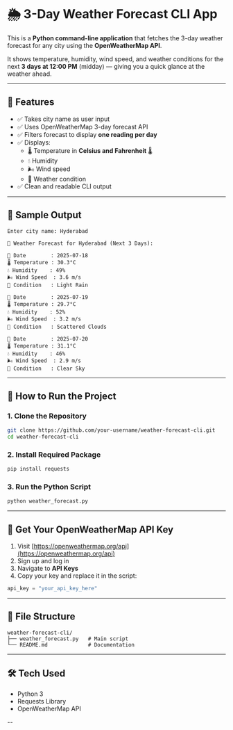 # 🌦️ 3-Day Weather Forecast CLI App

This is a **Python command-line application** that fetches the 3-day weather forecast for any city using the **OpenWeatherMap API**.

It shows temperature, humidity, wind speed, and weather conditions for the next **3 days at 12:00 PM** (midday) — giving you a quick glance at the weather ahead.

---

## 📌 Features

- ✅ Takes city name as user input  
- ✅ Uses OpenWeatherMap 3-day forecast API  
- ✅ Filters forecast to display **one reading per day**  
- ✅ Displays:
  - 🌡️ Temperature in **Celsius and Fahrenheit** 🌡️
  - 💧 Humidity
  - 🌬️ Wind speed
  - 🌈 Weather condition  
- ✅ Clean and readable CLI output

---

## 📸 Sample Output

```
Enter city name: Hyderabad

📍 Weather Forecast for Hyderabad (Next 3 Days):

📅 Date        : 2025-07-18
🌡️ Temperature : 30.3°C
💧 Humidity    : 49%
🌬️ Wind Speed  : 3.6 m/s
🌈 Condition   : Light Rain

📅 Date        : 2025-07-19
🌡️ Temperature : 29.7°C
💧 Humidity    : 52%
🌬️ Wind Speed  : 3.2 m/s
🌈 Condition   : Scattered Clouds

📅 Date        : 2025-07-20
🌡️ Temperature : 31.1°C
💧 Humidity    : 46%
🌬️ Wind Speed  : 2.9 m/s
🌈 Condition   : Clear Sky
```

---

## 🚀 How to Run the Project

### 1. Clone the Repository

```bash
git clone https://github.com/your-username/weather-forecast-cli.git
cd weather-forecast-cli
```

### 2. Install Required Package

```bash
pip install requests
```

### 3. Run the Python Script

```bash
python weather_forecast.py
```

---

## 🔑 Get Your OpenWeatherMap API Key

1. Visit [https://openweathermap.org/api](https://openweathermap.org/api)
2. Sign up and log in
3. Navigate to **API Keys**
4. Copy your key and replace it in the script:

```python
api_key = "your_api_key_here"
```

---

## 📁 File Structure

```
weather-forecast-cli/
├── weather_forecast.py   # Main script
└── README.md             # Documentation
```

---

## 🛠 Tech Used

- Python 3
- Requests Library
- OpenWeatherMap API

--
